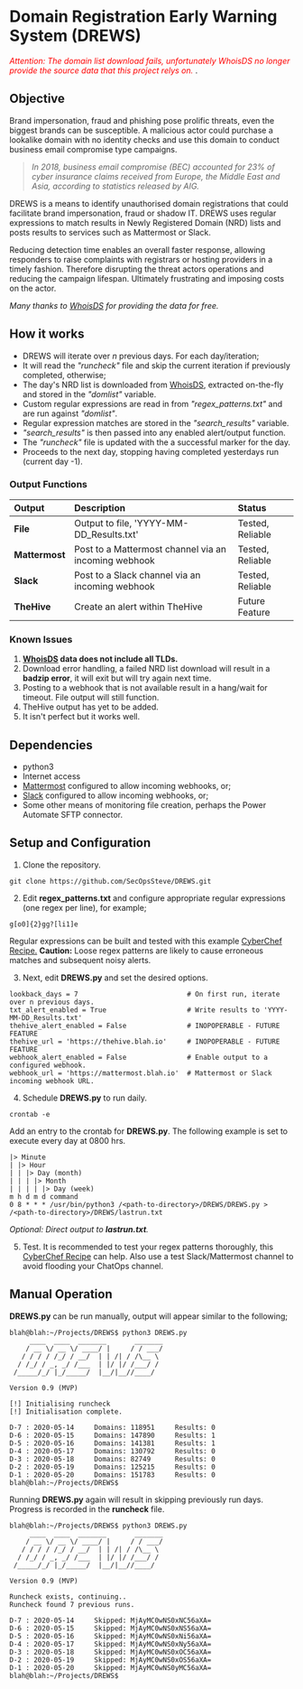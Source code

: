 # Domain Registration Early Warning System (DREWS)

<span style="color:red"> *Attention: The domain list download fails, unfortunately WhoisDS no longer provide the source data that this project relys on.* </span>.

## Objective
Brand impersonation, fraud and phishing pose prolific threats, even the biggest brands can be susceptible. A malicious actor could purchase a lookalike domain with no identity checks and use this domain to conduct business email compromise type campaigns.

> *In 2018, business email compromise (BEC) accounted for 23% of cyber insurance claims received from Europe, the Middle East and Asia, according to statistics released by AIG.*

DREWS is a means to identify unauthorised domain registrations that could facilitate brand impersonation, fraud or shadow IT. DREWS uses regular expressions to match results in Newly Registered Domain (NRD) lists and posts results to services such as Mattermost or Slack.

Reducing detection time enables an overall faster response, allowing responders to raise complaints with registrars or hosting providers in a timely fashion. Therefore disrupting the threat actors operations and reducing the campaign lifespan. Ultimately frustrating and imposing costs on the actor.

*Many thanks to <a href="https://whoisds.com/newly-registered-domains" target="_blank">WhoisDS</a> for providing the data for free.*

## How it works

* DREWS will iterate over *n* previous days. For each day/iteration;
* It will read the *"runcheck"* file and skip the current iteration if previously completed, otherwise;
* The day's NRD list is downloaded from <a href="https://whoisds.com/newly-registered-domains" target="_blank">WhoisDS</a>, extracted on-the-fly and stored in the *"domlist"* variable.
* Custom regular expressions are read in from *"regex_patterns.txt"* and are run against *"domlist"*.
* Regular expression matches are stored in the *"search_results"* variable.
* *"search_results"* is then passed into any enabled alert/output function.
* The *"runcheck"* file is updated with the a successful marker for the day.
* Proceeds to the next day, stopping having completed yesterdays run (current day -1).

### Output Functions

|Output			|Description											|Status|
|:---			|:---													|:---|
|__File__		|Output to file, 'YYYY-MM-DD_Results.txt'				|Tested, Reliable|
|__Mattermost__	|Post to a Mattermost channel via an incoming webhook 	|Tested, Reliable|
|__Slack__		|Post to a Slack channel via an incoming webhook		|Tested, Reliable|
|__TheHive__	|Create an alert within TheHive							|Future Feature|

### Known Issues

1. __<a href="https://whoisds.com/newly-registered-domains" target="_blank">WhoisDS</a> data does not include all TLDs.__
1. Download error handling, a failed NRD list download will result in a __badzip error__, it will exit but will try again next time.
1. Posting to a webhook that is not available result in a hang/wait for timeout. File output will still function. 
1. TheHive output has yet to be added.
1. It isn't perfect but it works well.

## Dependencies
* python3
* Internet access
* <a href="https://mattermost.com/" target="_blank">Mattermost</a> configured to allow incoming webhooks, or;
* <a href="https://slack.com/" target="_blank">Slack</a> configured to allow incoming webhooks, or;
* Some other means of monitoring file creation, perhaps the Power Automate SFTP connector.

## Setup and Configuration

1. Clone the repository.
```
git clone https://github.com/SecOpsSteve/DREWS.git
```
2. Edit __regex_patterns.txt__ and configure appropriate regular expressions (one regex per line), for example;
```
g[o0]{2}gg?[li1]e
```
Regular expressions can be built and tested with this example <a href="https://gchq.github.io/CyberChef/#recipe=Regular_expression%28'User%20defined','g%5Bo0%5D%7B2%7Dgg?%5Bli1%5De',true,true,false,false,false,false,'Highlight%20matches'%29&input=ZXhhbXBsZWcwMGdsZS5jb20KZXhhbXBsZWZha2Vnb29nbGVkb21haW4uY29tCg" target="_blank">CyberChef Recipe.</a> __Caution:__ Loose regex patterns are likely to cause erroneous matches and subsequent noisy alerts.

3. Next, edit __DREWS.py__ and set the desired options.
```
lookback_days = 7                           # On first run, iterate over n previous days.
txt_alert_enabled = True                    # Write results to 'YYYY-MM-DD_Results.txt'
thehive_alert_enabled = False               # INOPOPERABLE - FUTURE FEATURE
thehive_url = 'https://thehive.blah.io'     # INOPOPERABLE - FUTURE FEATURE
webhook_alert_enabled = False               # Enable output to a configured webhook.
webhook_url = 'https://mattermost.blah.io'  # Mattermost or Slack incoming webhook URL.
```
4. Schedule __DREWS.py__ to run daily.
```
crontab -e
```
Add an entry to the crontab for __DREWS.py__. The following example is set to execute every day at 0800 hrs.
```
|> Minute
| |> Hour
| | |> Day (month)
| | | |> Month
| | | | |> Day (week)
m h d m d command
0 8 * * * /usr/bin/python3 /<path-to-directory>/DREWS/DREWS.py > /<path-to-directory>/DREWS/lastrun.txt
```
*Optional: Direct output to __lastrun.txt__.*

5. Test. It is recommended to test your regex patterns thoroughly, this <a href="https://gchq.github.io/CyberChef/#recipe=Regular_expression%28'User%20defined','g%5Bo0%5D%7B2%7Dgg?%5Bli1%5De',true,true,false,false,false,false,'Highlight%20matches'%29&input=ZXhhbXBsZWcwMGdsZS5jb20KZXhhbXBsZWZha2Vnb29nbGVkb21haW4uY29tCg" target="_blank">CyberChef Recipe</a> can help. Also use a test Slack/Mattermost channel to avoid flooding your ChatOps channel.

## Manual Operation
__DREWS.py__ can be run manually, output will appear similar to the following;
```
blah@blah:~/Projects/DREWS$ python3 DREWS.py
     ____  ____  _______       _______
    / __ \/ __ \/ ____/ |     / / ___/
   / / / / /_/ / __/  | | /| / /\__ \ 
  / /_/ / _, _/ /___  | |/ |/ /___/ / 
 /_____/_/ |_/_____/  |__/|__//____/  

Version 0.9 (MVP)

[!] Initialising runcheck
[!] Initialisation complete.

D-7 : 2020-05-14 	 Domains: 118951 	 Results: 0
D-6 : 2020-05-15 	 Domains: 147890 	 Results: 1
D-5 : 2020-05-16 	 Domains: 141381 	 Results: 1
D-4 : 2020-05-17 	 Domains: 130792 	 Results: 0
D-3 : 2020-05-18 	 Domains: 82749 	 Results: 0
D-2 : 2020-05-19 	 Domains: 125215 	 Results: 0
D-1 : 2020-05-20 	 Domains: 151783 	 Results: 0
blah@blah:~/Projects/DREWS$ 
```
Running __DREWS.py__ again will result in skipping previously run days. Progress is recorded in the __runcheck__ file.
```
blah@blah:~/Projects/DREWS$ python3 DREWS.py
     ____  ____  _______       _______
    / __ \/ __ \/ ____/ |     / / ___/
   / / / / /_/ / __/  | | /| / /\__ \ 
  / /_/ / _, _/ /___  | |/ |/ /___/ / 
 /_____/_/ |_/_____/  |__/|__//____/  

Version 0.9 (MVP)

Runcheck exists, continuing..
Runcheck found 7 previous runs.

D-7 : 2020-05-14 	 Skipped: MjAyMC0wNS0xNC56aXA=
D-6 : 2020-05-15 	 Skipped: MjAyMC0wNS0xNS56aXA=
D-5 : 2020-05-16 	 Skipped: MjAyMC0wNS0xNi56aXA=
D-4 : 2020-05-17 	 Skipped: MjAyMC0wNS0xNy56aXA=
D-3 : 2020-05-18 	 Skipped: MjAyMC0wNS0xOC56aXA=
D-2 : 2020-05-19 	 Skipped: MjAyMC0wNS0xOS56aXA=
D-1 : 2020-05-20 	 Skipped: MjAyMC0wNS0yMC56aXA=
blah@blah:~/Projects/DREWS$ 
```
